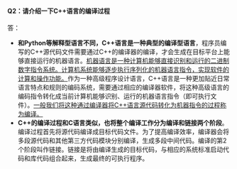 #### Q2：请介绍一下C++语言的编译过程  
答：
- **和Python等解释型语言不同，C++语言是一种典型的编译型语言**，程序员编写的C++源代码文件需要通过C++的编译器的编译，才会生成在目标平台上能够直接运行的机器语言。<u>机器语言是一种计算机能够直接识别和运行的二进制数字指令系统。计算机系统能够逐步执行序列化的机器语言指令，实现软件的计算和操作功能。</u>作为一种高级程序设计语言，C++语言是一种更加贴近日常语言特点和规则的编码系统，需要通过相应的编译器软件，将这种高级语言的编码指令转化成当前计算机能够识别、运行的机器语言指令（即可执行文件）。<u>一般我们将这种通过编译器将C++语言源代码转化为机器指令的过程称为编译。</u>  
- **C++的编译过程和C语言类似，也将整个编译工作分为编译和链接两个阶段**。编译过程首先将源代码编译成目标代码文件。为了提高编译效率，编译器会将多段源代码和其他第三方代码模块分别编译，生成多段中间代码。编译的第2个阶段叫作链接。链接是将由编译生成的目标代码，与相应的系统标准启动代码和库代码组合起来，生成最终的可执行程序。
